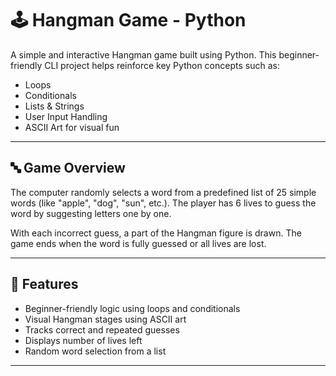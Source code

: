 # 🕹️ Hangman Game - Python

A simple and interactive Hangman game built using Python. This beginner-friendly CLI project helps reinforce key Python concepts such as:
- Loops
- Conditionals
- Lists & Strings
- User Input Handling
- ASCII Art for visual fun

---

## 🔤 Game Overview

The computer randomly selects a word from a predefined list of 25 simple words (like "apple", "dog", "sun", etc.). The player has 6 lives to guess the word by suggesting letters one by one.

With each incorrect guess, a part of the Hangman figure is drawn. The game ends when the word is fully guessed or all lives are lost.

---

## 🎯 Features

- Beginner-friendly logic using loops and conditionals
- Visual Hangman stages using ASCII art
- Tracks correct and repeated guesses
- Displays number of lives left
- Random word selection from a list

---

